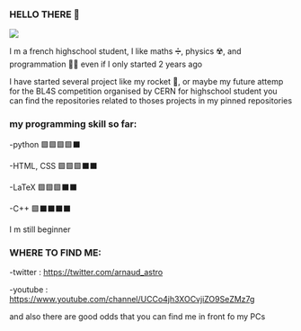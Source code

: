 ### HELLO THERE 👋

![](https://cdn.discordapp.com/attachments/748653688515592332/817336205108183060/hello_there.gif)

I m a french highschool student, I like maths ➗, physics ☢️, and programmation 👨‍💻 even if I only started 2 years ago


I have started several project like my rocket 🚀, or maybe my future attemp for the BL4S competition organised by CERN for highschool student
you can find the repositories related to thoses projects in my pinned repositories


### my programming skill so far:

-python    🟩🟩🟩🟩⬛️

-HTML, CSS 🟩🟩🟩⬛️⬛️

-LaTeX     🟩🟩🟩⬛️⬛️

-C++       🟩⬛️⬛️⬛️⬛️

I m still beginner 


### WHERE TO FIND ME:

-twitter : https://twitter.com/arnaud_astro

-youtube : https://www.youtube.com/channel/UCCo4jh3XOCvjiZO9SeZMz7g

and also there are good odds that you can find me in front fo my PCs

